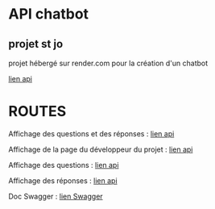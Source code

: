 # API chatbot
## projet st jo

projet hébergé sur render.com pour la création d'un chatbot

[lien api](https://api-chatbot-lw0x.onrender.com/api/v1)

# ROUTES

Affichage des questions et des réponses : [lien api](https://api-chatbot-lw0x.onrender.com/api/v1//alldialogs)

Affichage de la page du développeur du projet : [lien api](https://api-chatbot-lw0x.onrender.com/api/v1/jeyson)

Affichage des questions : [lien api](https://api-chatbot-lw0x.onrender.com/api/v1/dialog/questions)

Affichage des réponses : [lien api](https://api-chatbot-lw0x.onrender.com/api/v1/dialog/answers)

Doc Swagger : [lien Swagger](https://api-chatbot-lw0x.onrender.com/api-docs/)




